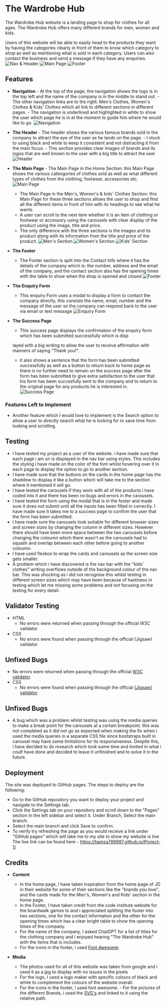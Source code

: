 # The Wardrobe Hub

The Wardrobe Hub website is a landing page to shop for clothes for all ages.
The Wardrobe Hub offers many different brands for men, women and kids.

Users of this website will be able to easily head to the products they want by having the categories clearly in front of them to know which category to shop as well as mentioning what is sold in each category.
Users can also contact the business and send a message if they have any enquiries.
![Nav & Header](https://github.com/user-attachments/assets/6045763d-b622-422c-aadc-77dc36799fd6)
![Main Page](https://github.com/user-attachments/assets/9d8c6f5f-f13e-4429-bd59-ec77f3940a48)
![Footer](https://github.com/user-attachments/assets/deef8621-aad8-49a3-8bed-7e72422c530f)

## Features

- **Navigation** - At the top of the page, the navigation shows the logo is in the top left and the name of the company is in the middle to stand out. - The other navigation links are to the right: Men's Clothes, Women's Clothes & Kids' Clothes which all link to different sections in different pages. - The navigation is underlined and highlighted in white to show the user which page he is in at the moment to guide him where he would like to go.
  ![Navigation](https://github.com/user-attachments/assets/41f1dc10-6082-4ed7-8d37-60d027b5e98c)

- **The Header** - The header shows the various famous brands sold in the company to attract the eye of the user as he lands on the page. - I stuck to using black and white to keep it consistent and not distracting it from the main focus. - This section provides clear images of brands and its logos that are well known to the user with a big title to attract the user
  ![Header](https://github.com/user-attachments/assets/f5aa6f0d-dc4a-458e-a6f3-8c49e95227e7)

- **The Main Page** - The Main Page in the Home Section: this Main Page shows the various cateogories of clothes sold as well as what different types of clothes from the clothing, footwear, accessories etc.
  ![Main Page ](https://github.com/user-attachments/assets/74bc880a-50b6-4df9-833d-b67961377561)

  - The Main Page in the Men's, Women's & kids' Clothes Section: this Main Page for these three sections allows the user to shop and find all the different items in front of him with its headings to see what he wants.
  - A user can scroll to the next item whether it is an item of clothing or footwear or accessory using the carousels with clear display of the product using the image, title and price.
  - The only difference with the three sections is the images and its product along with its information from the title and price of the product.
    ![Men's Section](https://github.com/user-attachments/assets/910e1c1a-c2e5-4a60-9eaa-c11d57e5cc6c)
    ![Women's Section](https://github.com/user-attachments/assets/83dd0a82-7ea4-429f-993d-18b0261b5f15)
    ![Kids' Section](https://github.com/user-attachments/assets/8142cd1e-e066-4f65-a4be-6717f757f444)

- **The Footer**

  - The Footer section is split into the Contact Info where it has the details of the company which is: the number, address and the email of the company, and the contact section also has the opening times with the table to show when the shop is opened and closed
    ![Footer](https://github.com/user-attachments/assets/74c8b0b7-f7be-453a-87c8-de6973290dd4)

- **The Enquiry Form**

  - This enquiry Form uses a modal to display a form to contact the company directly, this consists the name, email, number and the message of the user so the company can respond back to the user via email or text message
    ![Enquiry Form](https://github.com/user-attachments/assets/9873e182-c210-4bff-bb9e-f9d52f5f42eb)

- **The Success Page**

  - This success page displays the confirmation of the enquiry form which has been submitted successfully which is disp

  layed with a big writing to allow the user to receive affirmation with manners of saying "Thank you!".

  - it also shows a sentence that the form has been submitted successfully as well as a button to return back to home page as there is no further need to remain on the success page after the form has been submitted to give extra satisfaction to the user that his form has been succesfully sent to the company and to return to the original page for any products he is interested in.
    ![Success Page](https://github.com/user-attachments/assets/181bae65-ef17-4473-886d-67125db0813b)

### Features Left to Implement

- Another feature which I would love to implement is the Search option to allow a user to directly search what he is looking for to save time from looking and scrolling.

## Testing

- I have tested my project as a user of the website. i have made sure that each page i am on is displayed in the nav bar using styles. This includes the styling i have made on the color of the font whilst hovering over it in each page to display the option to go to another section.
- I have made sure that the buttons on the cards in the home page has the shaddow to display it like a button which will take me to the section where it mentioned it will go.
- I have tested the carousels if they work with all of the products i have coded into it and there has been no bugs and errors in the carousels.
- I have tested the form using the modal that is in the footer and made sure it does not submit until all the inputs has been filled in correctly. I have made sure it takes me to a success page to confirm the user that the form has been submitted.
- I have made sure the carousels look suitable for different browser sizes and screen sizes by changing the column in different sizes. However there should have been more space between the two carousels before changing the coloumn which there wasn't as the carousels had to squash and overlap between each other before going to another coloumn.
- I have used flexbox to wrap the cards and carousels as the screen size gets smaller.
- A problem which i have discovered is the nav bar with the "kids' clothes" writing overflows outside of the background colour of the nav bar. This was shocking as i did not recognise this whilst testing in different screen sizes which may have been because of hastiness in testing which let me missing some problems and not focusing on the testing for every detail.

## Validator Testing

- HTML
  - No errors were returned when passing through the official W3C validator
- CSS
  - No errors were found when passing through the official (Jigsaw) validator

## Unfixed Bugs

- No errors were returned when passing through the official [W3C validator](https://validator.w3.org/nu/?doc=https%3A%2F%2Fcode-institute-org.github.io%2Flove-running-2.0%2Findex.html)
- CSS
  - No errors were found when passing through the official [(Jigsaw) validator](https://jigsaw.w3.org/css-validator/validator?uri=https%3A%2F%2Fvalidator.w3.org%2Fnu%2F%3Fdoc%3Dhttps%253A%252F%252Fcode-institute-org.github.io%252Flove-running-2.0%252Findex.html&profile=css3svg&usermedium=all&warning=1&vextwarning=&lang=en#css)

## Unfixed Bugs

- A bug which was a problem whilst testing was using the media queries to make a break point for the carousels at a certain breakpoint. this was not completed as it did not go as expected when making the fix when i used the media queries in a separate CSS file since bootstraps built in carousel may have some limitations for its responsiveness. Despite this, i have decided to do research which took some time and limited in what i coulf have done and decided to leave it unfinished and to solve it in the future.

## Deployment

The site was deployed to GitHub pages. The steps to deploy are the following:

- Go to the GitHub repository you want to deploy your project and navigate to the Settings tab.
- Click the Settings tab on your repository and scroll down to the "Pages" section in the left sidebar and select it. Under Branch, Select the main branch.
- Select the main branch and click Save to confirm.
- To verify try refreshing the page as you would receive a link under "GitHub pages" which will take me to my site to show my website is live
  The live link can be found here - https://hamza789987.github.io/Project-1/

## Credits

- **Content**

  - In the home page, I have taken inspiration from the home page of JD in their website for some of their sections like the "brands you love", and the cards made for the Men's, Women's and Kids' section in the home page.
  - In the Footer, I have taken credit from the code institute website for the boardwalk games to and i appreciated splitting the footer into two sections, one for the contact information and the other for the opening times which has a clear bright table to show the opening times of the company.
  - For the name of the company, I asked ChatGPT for a list of titles for the clothing company and i enjoyed hearing "The Wardrobe Hub" with the items that is includes.
  - For the icons in the footer, i used [Font Awesome](https://fontawesome.com/).

- **Media**
  - The photos used for all of this website was taken from google and i used it as a jpg to display with no issues in the pixels
  - For the logo, I used a logo maker with specific colours of black and white to complement the colours of the website overall.
  - For the icons in the footer, i used font awesome. - For the pictures of the different Brands, i used the [SVG's](https://www.svgrepo.com/) and linked to it using the relative path.
